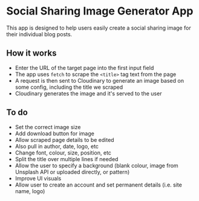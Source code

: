 # Social Sharing Image Generator App

This app is designed to help users easily create a social sharing image for their individual blog posts.

## How it works

- Enter the URL of the target page into the first input field
- The app uses `fetch` to scrape the `<title>` tag text from the page
- A request is then sent to Cloudinary to generate an image based on some config, including the title we scraped
- Cloudinary generates the image and it's served to the user

## To do

- Set the correct image size
- Add download button for image
- Allow scraped page details to be edited
- Also pull in author, date, logo, etc
- Change font, colour, size, position, etc
- Split the title over multiple lines if needed
- Allow the user to specify a background (blank colour, image from Unsplash API or uploaded directly, or pattern)
- Improve UI visuals
- Allow user to create an account and set permanent details (i.e. site name, logo)
